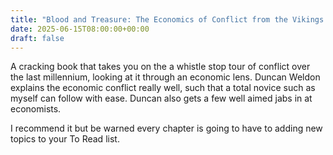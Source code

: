 ```yaml
---
title: "Blood and Treasure: The Economics of Conflict from the Vikings to Ukraine"
date: 2025-06-15T08:00:00+00:00
draft: false
---
```


A cracking book that takes you on the a whistle stop tour of conflict over the last millennium, looking at it through an economic lens. Duncan Weldon explains the economic conflict really well, such that a total novice such as myself can follow with ease. Duncan also gets a few well aimed jabs in at economists.

I recommend it but be warned every chapter is going to have to adding new topics to your To Read list.
